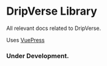 # DripVerse Library

All relevant docs related to DripVerse.


Uses [VuePress](https://vuepress.vuejs.org/)

### Under Development.
